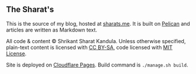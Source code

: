 ## The Sharat's

This is the source of my blog, hosted at [sharats.me](https://sharats.me). It is built on [Pelican](https://docs.getpelican.com/en/latest/) and articles are written as Markdown text.

All code & content &copy; Shrikant Sharat Kandula. Unless otherwise specified, plain-text content is licensed with [CC BY-SA](https://sharats.me/licenses/cc-by/), code licensed with [MIT License](https://sharats.me/licenses/mit/).

Site is deployed on [Cloudflare Pages](https://pages.cloudflare.com/). Build command is `./manage.sh build`.
